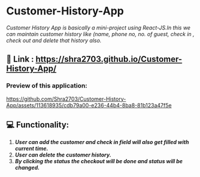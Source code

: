 # Customer-History-App
*Customer History App is basically a mini-project using React-JS.In this we can maintain customer history like (name, phone no, no. of guest, check in , check out and delete that history also.* 

## 🔗 Link : https://shra2703.github.io/Customer-History-App/

### Preview of this application:

https://github.com/Shra2703/Customer-History-App/assets/113618935/cdb79a00-e236-44b4-8ba8-81b123a47f5e


## 💻 Functionality:

  1) ***User can add the customer and check in field will also get filled with current time.***
  2) ***User can delete the customer history.***
  3) ***By clicking the status the checkout will be done and status will be changed.***
